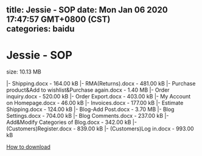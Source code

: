 
title: Jessie - SOP
date: Mon Jan 06 2020 17:47:57 GMT+0800 (CST)    
categories: baidu
---

# Jessie - SOP
size: 10.13 MB
 
 
|- Shipping.docx - 164.00 kB
|- RMA(Returns).docx - 481.00 kB
|- Purchase product&Add to wishlist&Purchase again.docx - 1.40 MB
|- Order inquiry.docx - 520.00 kB
|- Order Export.docx - 403.00 kB
|- My Account on Homepage.docx - 46.00 kB
|- Invoices.docx - 177.00 kB
|- Estimate Shipping.docx - 124.00 kB
|- Blog-Add Post.docx - 3.70 MB
|- Blog Settings.docx - 704.00 kB
|- Blog Comments.docx - 237.00 kB
|- Add&Modify Categories of Blog.docx - 342.00 kB
|- (Customers)Register.docx - 839.00 kB
|- (Customers)Log in.docx - 993.00 kB

[How to download](https://bpcam.bemobtrk.com/go/2ceec3aa-1ca2-46d6-b9ff-aaa5c184517c?jno=3977)